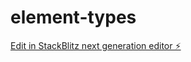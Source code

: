 # element-types

[Edit in StackBlitz next generation editor ⚡️](https://stackblitz.com/~/github.com/vanshika345/element-types)